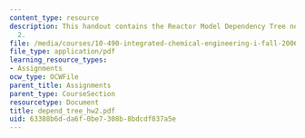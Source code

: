 ```yaml
---
content_type: resource
description: This handout contains the Reactor Model Dependency Tree needed for Assignment
  2.
file: /media/courses/10-490-integrated-chemical-engineering-i-fall-2006/63388b6dda6f0be7308b8bdcdf037a5e_depend_tree_hw2.pdf
file_type: application/pdf
learning_resource_types:
- Assignments
ocw_type: OCWFile
parent_title: Assignments
parent_type: CourseSection
resourcetype: Document
title: depend_tree_hw2.pdf
uid: 63388b6d-da6f-0be7-308b-8bdcdf037a5e
---
```

